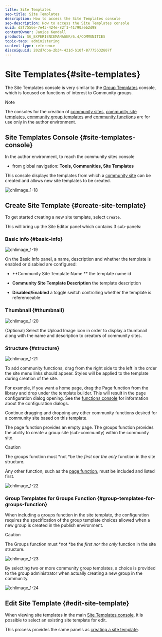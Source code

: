 ```yaml
---
title: Site Templates
seo-title: Site Templates
description: How to access the Site Templates console
seo-description: How to access the Site Templates console
uuid: d2f7556e-7e43-424e-82f1-41790aeb2d98
contentOwner: Janice Kendall
products: SG_EXPERIENCEMANAGER/6.4/COMMUNITIES
topic-tags: administering
content-type: reference
discoiquuid: 202d7dba-2b34-431d-b10f-87775632807f
---
```


# Site Templates{#site-templates}

The Site Templates console is very similar to the [Group Templates](/help/communities/tools-groups.md) console, which is focused on functions of interest to Community groups.

>[!NOTE]
>
>The consoles for the creation of [community sites](/help/communities/sites-console.md), [community site templates](/help/communities/sites.md), [community group templates](/help/communities/tools-groups.md) and [community functions](/help/communities/functions.md) are for use only in the author environment.

## Site Templates Console {#site-templates-console}

In the author environment, to reach the community sites console

* from global navigation: **Tools, Communities, Site Templates**

This console displays the templates from which a [community site](/help/communities/sites-console.md) can be created and allows new site templates to be created.

![chlimage_1-18](assets/chlimage_1-18.png)

## Create Site Template {#create-site-template}

To get started creating a new site template, select `Create`.

This will bring up the Site Editor panel which contains 3 sub-panels:

### Basic info {#basic-info}

![chlimage_1-19](assets/chlimage_1-19.png)

On the Basic Info panel, a name, description and whether the template is enabled or disabled are configured:

* **Community Site Template Name ** 
  the template name id

* **Community Site Template Description** 
  the template description

* **Disabled/Enabled** 
  a toggle switch controlling whether the template is referenceable

### Thumbnail {#thumbnail}

![chlimage_1-20](assets/chlimage_1-20.png)

(Optional) Select the Upload Image icon in order to display a thumbnail along with the name and description to creators of community sites.

### Structure {#structure}

![chlimage_1-21](assets/chlimage_1-21.png)

To add community functions, drag from the right side to the left in the order the site menu links should appear. Styles will be applied to the template during creation of the site.

For example, if you want a home page, drag the Page function from the library and drop under the template builder. This will result in the page configuration dialog opening. See the [functions console](/help/communities/functions.md) for information about the configuration dialogs.

Continue dragging and dropping any other community functions desired for a community site based on this template.

The page function provides an empty page. The groups function provides the ability to create a group site (sub-community) within the community site.

>[!CAUTION]
>
>The groups function must *not *be the *first nor the only* function in the site structure.
>
>Any other function, such as the [page function](/help/communities/functions.md#page-function), must be included and listed first.

![chlimage_1-22](assets/chlimage_1-22.png)

### Group Templates for Groups Function {#group-templates-for-groups-function}

When including a groups function in the site template, the configuration requires the specification of the group template choices allowed when a new group is created in the publish environment.

>[!CAUTION]
>
>The Groups function must *not *be the *first nor the only* function in the site structure.

![chlimage_1-23](assets/chlimage_1-23.png)

By selecting two or more community group templates, a choice is provided to the group administrator when actually creating a new group in the community.

![chlimage_1-24](assets/chlimage_1-24.png)

## Edit Site Template {#edit-site-template}

When viewing site templates in the main [Site Templates console](#site-templates-console), it is possible to select an existing site template for edit.

This process provides the same panels as [creating a site template](#create-site-template).
